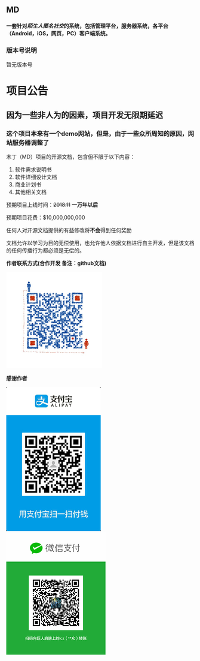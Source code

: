 ## MD

#### 一套针对*陌生人匿名社交*的系统，包括管理平台，服务器系统，各平台（Android，iOS，网页，PC）客户端系统。

### 版本号说明
暂无版本号

# 项目公告
## **因为一些非人为的因素，项目开发无限期延迟**
### **这个项目本来有一个demo网站，但是，由于一些众所周知的原因，网站服务器调整了**


木丁（MD）项目的开源文档，包含但不限于以下内容：
1. 软件需求说明书
2. 软件详细设计文档
3. 商业计划书
4. 其他相关文档

预期项目上线时间：~~2018.11~~ **一万年以后**

预期项目花费：$10,000,000,000

任何人对开源文档提供的有益修改将**不会**得到任何奖励

 文档允许以学习为目的无偿使用，也允许他人依据文档进行自主开发，但是该文档的任何传播行为都必须是无偿的。

**作者联系方式(合作开发 备注：github文档)**

![扫码加我微信](pic/wepic.jpg)

**感谢作者**

![](pic/zfbpay.jpg)     ![](pic/wepay.png)
